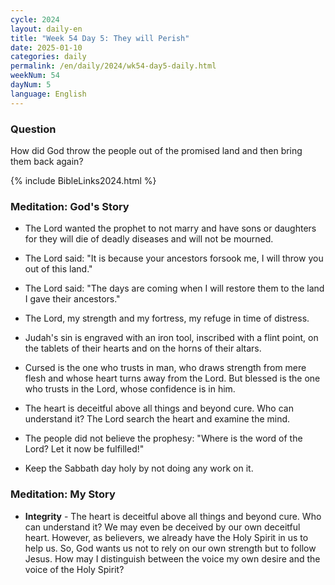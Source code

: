 ```yaml
---
cycle: 2024
layout: daily-en
title: "Week 54 Day 5: They will Perish"
date: 2025-01-10
categories: daily
permalink: /en/daily/2024/wk54-day5-daily.html
weekNum: 54
dayNum: 5
language: English
---
```


### Question     
How did God throw the people out of the promised land and then bring them back again?

{% include BibleLinks2024.html %} 

### Meditation: God's Story   
+ The Lord wanted the prophet to not marry and have sons or daughters for they will die of deadly diseases and will not be mourned. 

+ The Lord said: "It is because your ancestors forsook me, I will throw you out of this land." 

+ The Lord said: "The days are coming when I will restore them to the land I gave their ancestors." 

+ The Lord, my strength and my fortress, my refuge in time of distress. 

+ Judah's sin is engraved with an iron tool, inscribed with a flint point, on the tablets of their hearts and on the horns of their altars. 

+ Cursed is the one who trusts in man, who draws strength from mere flesh and whose heart turns away from the Lord. But blessed is the one who trusts in the Lord, whose confidence is in him. 

+ The heart is deceitful above all things and beyond cure. Who can understand it? The Lord search the heart and examine the mind. 

+ The people did not believe the prophesy: "Where is the word of the Lord? Let it now be fulfilled!" 

+ Keep the Sabbath day holy by not doing any work on it. 

### Meditation: My Story   
+ **Integrity** - The heart is deceitful above all things and beyond cure. Who can understand it? We may even be deceived by our own deceitful heart. However, as believers, we already have the Holy Spirit in us to help us. So, God wants us not to rely on our own strength but to follow Jesus. How may I distinguish between the voice my own desire and the voice of the Holy Spirit? 

